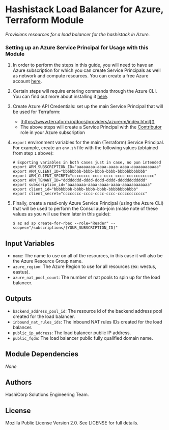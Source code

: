 # Hashistack Load Balancer for Azure, Terraform Module
_Provisions resources for a load balancer for the hashistack in Azure._

### Setting up an Azure Service Principal for Usage with this Module

1. In order to perform the steps in this guide, you will need to have an Azure subscription for which you can create Service Principals as well as network and compute resources. You can create a free Azure account [here](https://azure.microsoft.com/en-us/free/).
2. Certain steps will require entering commands through the Azure CLI. You can find out more about installing it [here](https://docs.microsoft.com/en-us/cli/azure/install-azure-cli).
3. Create Azure API Credentials: set up the main Service Principal that will be used for Terraform:
    * [https://www.terraform.io/docs/providers/azurerm/index.html]()
    * The above steps will create a Service Principal with the [Contributor](https://docs.microsoft.com/en-us/azure/active-directory/role-based-access-built-in-roles#contributor) role in your Azure subscription

4. `export` environment variables for the main (Terraform) Service Principal. For example, create an `env.sh` file with the following values (obtained from step `1` above):

    ```
    # Exporting variables in both cases just in case, no pun intended
    export ARM_SUBSCRIPTION_ID="aaaaaaaa-aaaa-aaaa-aaaa-aaaaaaaaaaaa"
    export ARM_CLIENT_ID="bbbbbbbb-bbbb-bbbb-bbbb-bbbbbbbbbbbb"
    export ARM_CLIENT_SECRET="cccccccc-cccc-cccc-cccc-cccccccccccc"
    export ARM_TENANT_ID="dddddddd-dddd-dddd-dddd-dddddddddddd"
    export subscription_id="aaaaaaaa-aaaa-aaaa-aaaa-aaaaaaaaaaaa"
    export client_id="bbbbbbbb-bbbb-bbbb-bbbb-bbbbbbbbbbbb"
    export client_secret="cccccccc-cccc-cccc-cccc-cccccccccccc"
    ```

5. Finally, create a read-only Azure Service Principal (using the Azure CLI) that will be used to perform the Consul auto-join (make note of these values as you will use them later in this guide):

    ```
    $ az ad sp create-for-rbac --role="Reader" --scopes="/subscriptions/[YOUR_SUBSCRIPTION_ID]"
    ```


## Input Variables
- `name`: The name to use on all of the resources, in this case it will also be the Azure Resource Group name.
- `azure_region`: The Azure Region to use for all resources (ex: westus, eastus).
- `azure_nat_pool_count`: The number of nat pools to spin up for the load balancer.

## Outputs
- `backend_address_pool_id`: The resource id of the backend address pool created for the load balancer.
- `inbound_nat_rules_ids`: The inbound NAT rules IDs created for the load balancer.
- `public_ip_address`: The load balancer public IP address.
- `public_fqdn`: The load balancer public fully qualified domain name.

## Module Dependencies

_None_

## Authors

HashiCorp Solutions Engineering Team.

## License

Mozilla Public License Version 2.0. See LICENSE for full details.
